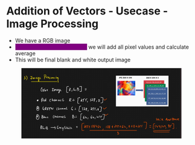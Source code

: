 # Addition of Vectors - Usecase - Image Processing

* We have a RGB image
* <mark style="color:purple;background-color:purple;">**To convert it into grayscale,**</mark> we will add all pixel values and calculate average
* This will be final blank and white output image

<figure><img src="../../.gitbook/assets/image (7) (1) (1) (1).png" alt=""><figcaption></figcaption></figure>
